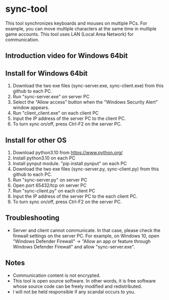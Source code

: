# sync-tool

This tool synchronizes keyboards and mouses on multiple PCs.
For example, you can move multiple characters at the same time in multiple game accounts.
This tool uses LAN (Local Area Network) for communication.

## Introduction video for Windows 64bit


## Install for Windows 64bit
1. Download the two exe files (sync-server.exe, sync-client.exe) from this github to each PC.
2. Run "sync-server.exe" on server PC
3. Select the "Allow access" button when the "Windows Security Alert" window appears.
4. Run "client_client.exe" on each client PC
5. Input the IP address of the server PC to the client PC.
6. To turn sync on/off, press Ctrl-F2 on the server PC.

## Install for other OS
1. Download python3.10 from https://www.python.org/
2. Install python3.10 on each PC
3. Install pynput module. "pip install pynput" on each PC
4. Download the two exe files (sync-server.py, sync-client.py) from this github to each PC.
5. Run "sync-server.py" on server PC
6. Open port 65432/tcp on server PC
7. Run "sync-client.py" on each client PC
8. Input the IP address of the server PC to the each client PC.
9. To turn sync on/off, press Ctrl-F2 on the server PC.

## Troubleshooting
* Server and client cannot communicate. In that case, please check the firewall settings on the server PC. For example, on Windows 10, open "Windows Defender Firewall" -> "Allow an app or feature through Windows Defender Firewall" and allow "sync-server.exe".

## Notes
* Communication content is not encrypted.
* This tool is open source software. In other words, it is free software whose source code can be freely modified and redistributed.
* I will not be held responsible if any scandal occurs to you.




